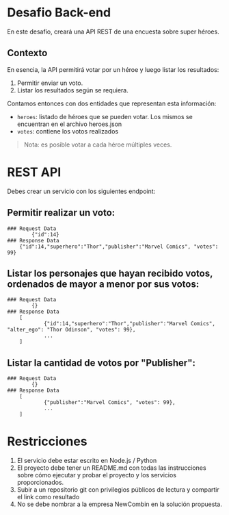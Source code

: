 # Desafio Back-end

En este desafío, creará una API REST de una encuesta sobre super héroes.

## Contexto

En esencia, la API permitirá votar por un héroe y luego listar los resultados:

1. Permitir enviar un voto.
2. Listar los resultados según se requiera.

Contamos entonces con dos entidades que representan esta información:

* `heroes`: listado de héroes que se pueden votar. Los mismos se encuentran en el archivo heroes.json
* `votes`: contiene los votos realizados

> Nota: es posible votar a cada héroe múltiples veces.

# REST API

Debes crear un servicio con los siguientes endpoint:

## Permitir realizar un voto:
    ### Request Data
			{"id":14}
    ### Response Data
    	{"id":14,"superhero":"Thor","publisher":"Marvel Comics", "votes": 99}

## Listar los personajes que hayan recibido votos, ordenados de mayor a menor por sus votos:
    ### Request Data
			{}
    ### Response Data
    	[
				{"id":14,"superhero":"Thor","publisher":"Marvel Comics", "alter_ego": "Thor Odinson", "votes": 99},
				...
    	]
    	

## Listar la cantidad de votos por "Publisher":
    ### Request Data
			{}
    ### Response Data
    	[
				{"publisher":"Marvel Comics", "votes": 99},
				...
    	]

# Restricciones

1. El servicio debe estar escrito en Node.js / Python
2. El proyecto debe tener un README.md con todas las instrucciones sobre cómo ejecutar y probar el proyecto y los servicios proporcionados.
3. Subir a un repositorio git con privilegios públicos de lectura y compartir el link como resultado
4. No se debe nombrar a la empresa NewCombin en la solución propuesta.